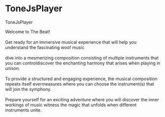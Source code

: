 # ToneJsPlayer
ToneJsPlayer

Welcome to The Beat!
<br />
<br />
Get ready for an immersive musical experience that will help you understand the fascinating woof music
<br />
<br />
dive into a mesmerizing composition consisting of multiple instruments that you can controldiscover the enchanting harmony that arises when playing in unison.
<br />
<br />
To provide a structured and engaging experience, the musical composition repeats itself evermeasures where you can choose the instrument(s) that will join the symphony.
<br />
<br />
Prepare yourself for an exciting adventure where you will discover the inner workings of music witness the magic that unfolds when different instruments unite.